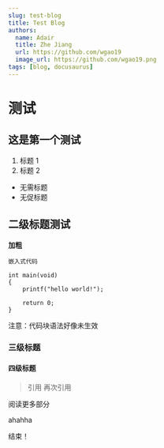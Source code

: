 ```yaml
---
slug: test-blog
title: Test Blog
authors:
  name: Adair
  title: Zhe Jiang
  url: https://github.com/wgao19
  image_url: https://github.com/wgao19.png
tags: [blog, docusaurus]
---
```


# 测试

## 这是第一个测试

1. 标题 1
2. 标题 2

- 无需标题
- 无促标题

## 二级标题测试

**加粗** 

`嵌入式代码`

```
int main(void) 
{
    printf("hello world!");

    return 0;
}
```
注意：代码块语法好像未生效

### 三级标题

#### 四级标题

> 引用
> 再次引用

<!--truncate-->
阅读更多部分

ahahha

结束！